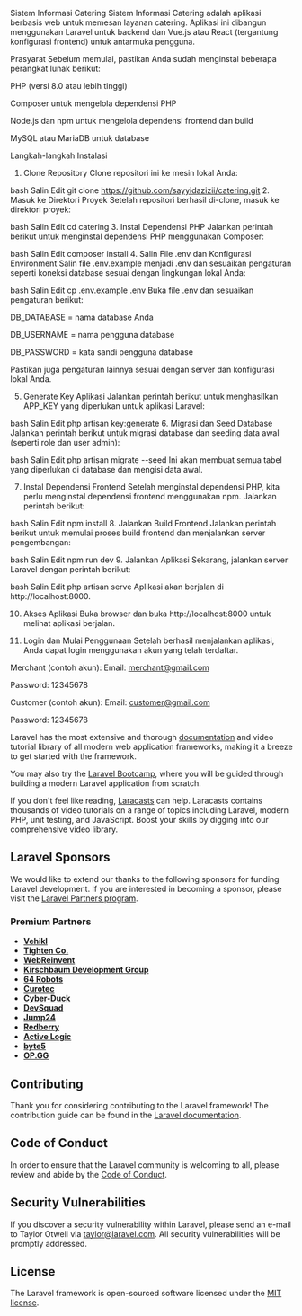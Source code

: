 Sistem Informasi Catering
Sistem Informasi Catering adalah aplikasi berbasis web untuk memesan layanan catering. Aplikasi ini dibangun menggunakan Laravel untuk backend dan Vue.js atau React (tergantung konfigurasi frontend) untuk antarmuka pengguna.

Prasyarat
Sebelum memulai, pastikan Anda sudah menginstal beberapa perangkat lunak berikut:

PHP (versi 8.0 atau lebih tinggi)

Composer untuk mengelola dependensi PHP

Node.js dan npm untuk mengelola dependensi frontend dan build

MySQL atau MariaDB untuk database

Langkah-langkah Instalasi
1. Clone Repository
Clone repositori ini ke mesin lokal Anda:

bash
Salin
Edit
git clone https://github.com/sayyidazizii/catering.git
2. Masuk ke Direktori Proyek
Setelah repositori berhasil di-clone, masuk ke direktori proyek:

bash
Salin
Edit
cd catering
3. Instal Dependensi PHP
Jalankan perintah berikut untuk menginstal dependensi PHP menggunakan Composer:

bash
Salin
Edit
composer install
4. Salin File .env dan Konfigurasi Environment
Salin file .env.example menjadi .env dan sesuaikan pengaturan seperti koneksi database sesuai dengan lingkungan lokal Anda:

bash
Salin
Edit
cp .env.example .env
Buka file .env dan sesuaikan pengaturan berikut:

DB_DATABASE = nama database Anda

DB_USERNAME = nama pengguna database

DB_PASSWORD = kata sandi pengguna database

Pastikan juga pengaturan lainnya sesuai dengan server dan konfigurasi lokal Anda.

5. Generate Key Aplikasi
Jalankan perintah berikut untuk menghasilkan APP_KEY yang diperlukan untuk aplikasi Laravel:

bash
Salin
Edit
php artisan key:generate
6. Migrasi dan Seed Database
Jalankan perintah berikut untuk migrasi database dan seeding data awal (seperti role dan user admin):

bash
Salin
Edit
php artisan migrate --seed
Ini akan membuat semua tabel yang diperlukan di database dan mengisi data awal.

7. Instal Dependensi Frontend
Setelah menginstal dependensi PHP, kita perlu menginstal dependensi frontend menggunakan npm. Jalankan perintah berikut:

bash
Salin
Edit
npm install
8. Jalankan Build Frontend
Jalankan perintah berikut untuk memulai proses build frontend dan menjalankan server pengembangan:

bash
Salin
Edit
npm run dev
9. Jalankan Aplikasi
Sekarang, jalankan server Laravel dengan perintah berikut:

bash
Salin
Edit
php artisan serve
Aplikasi akan berjalan di http://localhost:8000.

10. Akses Aplikasi
Buka browser dan buka http://localhost:8000 untuk melihat aplikasi berjalan.

11. Login dan Mulai Penggunaan
Setelah berhasil menjalankan aplikasi, Anda dapat login menggunakan akun yang telah terdaftar.

Merchant (contoh akun):
Email: merchant@gmail.com

Password: 12345678

Customer (contoh akun):
Email: customer@gmail.com

Password: 12345678

Laravel has the most extensive and thorough [documentation](https://laravel.com/docs) and video tutorial library of all modern web application frameworks, making it a breeze to get started with the framework.

You may also try the [Laravel Bootcamp](https://bootcamp.laravel.com), where you will be guided through building a modern Laravel application from scratch.

If you don't feel like reading, [Laracasts](https://laracasts.com) can help. Laracasts contains thousands of video tutorials on a range of topics including Laravel, modern PHP, unit testing, and JavaScript. Boost your skills by digging into our comprehensive video library.

## Laravel Sponsors

We would like to extend our thanks to the following sponsors for funding Laravel development. If you are interested in becoming a sponsor, please visit the [Laravel Partners program](https://partners.laravel.com).

### Premium Partners

- **[Vehikl](https://vehikl.com/)**
- **[Tighten Co.](https://tighten.co)**
- **[WebReinvent](https://webreinvent.com/)**
- **[Kirschbaum Development Group](https://kirschbaumdevelopment.com)**
- **[64 Robots](https://64robots.com)**
- **[Curotec](https://www.curotec.com/services/technologies/laravel/)**
- **[Cyber-Duck](https://cyber-duck.co.uk)**
- **[DevSquad](https://devsquad.com/hire-laravel-developers)**
- **[Jump24](https://jump24.co.uk)**
- **[Redberry](https://redberry.international/laravel/)**
- **[Active Logic](https://activelogic.com)**
- **[byte5](https://byte5.de)**
- **[OP.GG](https://op.gg)**

## Contributing

Thank you for considering contributing to the Laravel framework! The contribution guide can be found in the [Laravel documentation](https://laravel.com/docs/contributions).

## Code of Conduct

In order to ensure that the Laravel community is welcoming to all, please review and abide by the [Code of Conduct](https://laravel.com/docs/contributions#code-of-conduct).

## Security Vulnerabilities

If you discover a security vulnerability within Laravel, please send an e-mail to Taylor Otwell via [taylor@laravel.com](mailto:taylor@laravel.com). All security vulnerabilities will be promptly addressed.

## License

The Laravel framework is open-sourced software licensed under the [MIT license](https://opensource.org/licenses/MIT).
